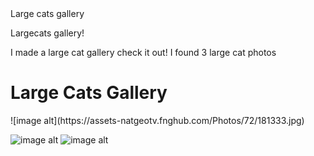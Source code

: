 <body>Large cats gallery<body>

<html1>Largecats gallery!<html1>

<title>Large Cats Gallery</title>

<large cats>

<body>I made a large cat gallery check it out!<body>

<body>I found 3 large cat photos<body>

<h1>Large Cats Gallery</h1>
![image alt](https://assets-natgeotv.fnghub.com/Photos/72/181333.jpg)

![image alt](https://s.hdnux.com/photos/01/15/15/35/20240195/3/rawImage.jpg)
![image alt](https://st2.depositphotos.com/1008660/9611/i/950/depositphotos_96115198-stock-photo-four-big-wild-cats.jpg)
